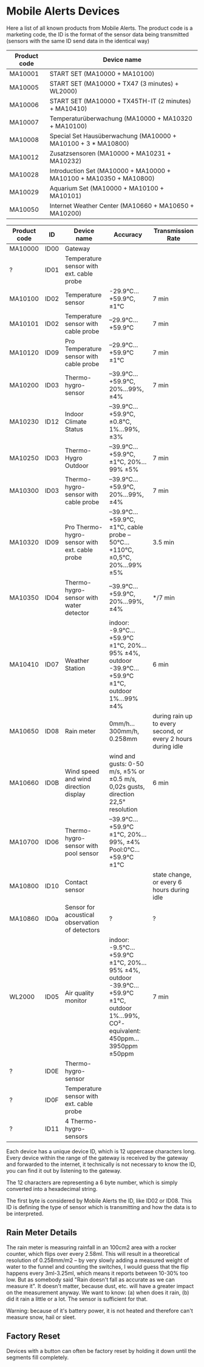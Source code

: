 # Mobile Alerts Devices

Here a list of all known products from Mobile Alerts. The product code is a marketing code, the ID is the format of the sensor data being transmitted (sensors with the same ID send data in the identical way)

| Product code | Device name      |
|--------------|------------------|
| MA10001      | START SET (MA10000 + MA10100) |
| MA10005      | START SET (MA10000 + TX47 (3 minutes) + WL2000) |
| MA10006      | START SET (MA10000 + TX45TH-IT (2 minutes) + MA10410) |
| MA10007      | Temperaturüberwachung (MA10000 + MA10320 + MA10100) |
| MA10008      | Special Set Hausüberwachung (MA10000 + MA10100 + 3 * MA10800) |
| MA10012      | Zusatzsensoren (MA10000 + MA10231 + MA10232) |
| MA10028      | Introduction Set (MA10000 + MA10000 + MA10100 + MA10350 + MA10800) |
| MA10029      | Aquarium Set (MA10000 + MA10100 + MA10101) |
| MA10050      | Internet Weather Center (MA10660 + MA10650 + MA10200) |

| Product code | ID   | Device name      | Accuracy | Transmission Rate |
|--------------|------|------------------|----------|-------------------|
| MA10000      | ID00 | Gateway          |          | |
| ?            | ID01 | Temperature sensor with ext. cable probe | | |
| MA10100      | ID02 | Temperature sensor | -29.9°C…+59.9°C, ±1°C | 7 min |
| MA10101      | ID02 | Temperature sensor with cable probe | –29.9°C…+59.9°C | 7 min |
| MA10120      | ID09 | Pro Temperature sensor with cable probe | –29.9°C…+59.9°C ±1°C | 7 min |
| MA10200      | ID03 | Thermo-hygro-sensor | –39.9°C…+59.9°C, 20%…99%, ±4% | 7 min |
| MA10230      | ID12 | Indoor Climate Status | –39.9°C…+59.9°C, ±0.8°C, 1%…99%, ±3% | |
| MA10250      | ID03 | Thermo-Hygro Outdoor | –39.9°C…+59.9°C, ±1°C, 20%…99% ±5% | 7 min |
| MA10300      | ID03 | Thermo-hygro-sensor with cable probe | –39.9°C…+59.9°C, 20%…99%, ±4% | 7 min |
| MA10320      | ID09 | Pro Thermo-hygro-sensor with ext. cable probe | –39.9°C…+59.9°C, ±1°C, cable probe –50°C…+110°C, ±0,5°C, 20%…99% ±5% | 3.5 min |
| MA10350      | ID04 | Thermo-hygro-sensor with water detector | –39.9°C…+59.9°C, 20%…99%, ±4% | */7 min |
| MA10410      | ID07 | Weather Station | indoor: -9.9°C…+59.9°C ±1°C, 20%…95% ±4%, outdoor -39.9°C…+59.9°C ±1°C, outdoor 1%…99% ±4% | 6 min |
| MA10650      | ID08 | Rain meter | 0mm/h…300mm/h, 0.258mm | during rain up to every second, or every 2 hours during idle |
| MA10660      | ID0B | Wind speed and wind direction display | wind and gusts: 0-50 m/s, ±5% or ±0.5 m/s, 0,02s gusts, direction 22,5° resolution | 6 min |
| MA10700      | ID06 | Thermo-hygro-sensor with pool sensor | –39.9°C…+59.9°C ±1°C, 20%…99%, ±4% Pool:0°C…+59.9°C ±1°C | |
| MA10800      | ID10 | Contact sensor | | state change, or every 6 hours during idle |
| MA10860      | ID0a | Sensor for acoustical observation of detectors | ? | ? |
| WL2000       | ID05 | Air quality monitor | indoor: -9.5°C…+59.9°C ±1°C, 20%…95% ±4%, outdoor -39.9°C…+59.9°C ±1°C, outdoor 1%…99%, CO²-equivalent: 450ppm…3950ppm ±50ppm | 7 min |
| ?            | ID0E | Thermo-hygro-sensor | | |
| ?            | ID0F | Temperature sensor with ext. cable probe | | |
| ?            | ID11 | 4 Thermo-hygro-sensors | | |

Each device has a unique device ID, which is 12 uppercase characters long. Every device within the range of the gateway is received by the gateway and forwarded to the internet, it technically is not necessary to know the ID, you can find it out by listening to the gateway.

The 12 characters are representing a 6 byte number, which is simply converted into a hexadecimal string.

The first byte is considered by Mobile Alerts the ID, like ID02 or ID08. This ID is defining the type of sensor which is transmitting and how the data is to be interpreted.

## Rain Meter Details

The rain meter is measuring rainfall in an 100cm2 area with a rocker counter, which flips over every 2.58ml. This will result in a theoretical resolution of 0.258mm/m2 – by very slowly adding a measured weight of water to the funnel and counting the switches, I would guess that the flip happens every 3ml-3.25ml, which means it reports between 10-30% too low. But as somebody said "Rain doesn't fall as accurate as we can measure it". It doesn't matter, because dust, etc. will have a greater impact on the measurement anyway. We want to know: (a) when does it rain, (b) did it rain a little or a lot. The sensor is sufficient for that.

Warning: because of it's battery power, it is not heated and therefore can't measure snow, hail or sleet.

## Factory Reset

Devices with a button can often be factory reset by holding it down until the segments fill completely.
